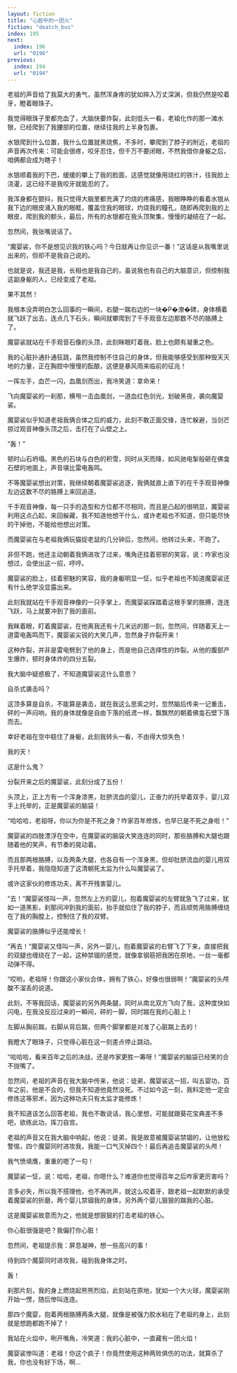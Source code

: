 ```yaml
---
layout: fiction
title: "心脏中的一团火"
fiction: "deatch_bus"
index: 195
next:
  index: 196
  url: "0196"
previous:
  index: 194
  url: "0194"
---
```

老祖的声音给了我莫大的勇气，虽然浑身疼的犹如摔入万丈深渊，但我仍然是咬着牙，瞪着眼珠子。

我觉得眼珠子里都充血了，大脑快要炸裂，此刻低头一看，老祖化作的那一滩水银，已经爬到了我腰部的位置，继续往我的上半身包裹。

水银爬到什么位置，我什么位置就黑烧焦，不多时，攀爬到了脖子的附近，老祖的声音再次传来：可能会很疼，咬牙忍住，但千万不要闭眼，不然我借你身躯之后，咱俩都会成为瞎子！

水银顺着我的下巴，缓缓的攀上了我的脸面，这感觉就像用烧红的铁汁，往我脸上浇灌，这已经不是我咬牙就能忍的了。

我浑身都在颤抖，我只觉得大脑里都充满了灼烧的疼痛感，我眼睁睁的看着水银从我下边的眼皮涌入我的眼眶，覆盖住我的眼球，灼烧我的瞳孔，随即再爬到我的上眼皮，爬到我的额头，最后，所有的水银都在我头顶聚集，慢慢的凝结在了一起。

忽然间，我张嘴说话了。

“魔婴裟，你不是想见识我的铁心吗？今日就再让你见识一番！”这话是从我嘴里说出来的，但却不是我自己说的。

也就是说，我还是我，长相也是我自己的，虽说我也有自己的大脑意识，但控制我这副身躯的人，已经变成了老祖。

果不其然！

我根本没弄明白怎么回事的一瞬间，右腿一踹右边的一块�P�潦�碑，身体横着就飞跃了出去，连点几下石头，瞬间就攀爬到了千手观音左边那数不尽的胳膊上了。

魔婴裟就站在千手观音石像的头顶，此刻眯眼盯着我，脸上也颇有凝重之色。

我的心脏扑通扑通狂跳，虽然我控制不住自己的身体，但我能够感受到那种毁天灭地的力量，正在胸腔中慢慢的酝酿，这便是暴风雨来临前的征兆！

一挥左手，血芒一闪，血凰剑而出，我冷笑道：拿命来！

飞向魔婴裟的一刹那，横甩一击血凰剑，一道血红色剑光，划破黑夜，袭向魔婴裟。

魔婴裟似乎知道老祖我俩合体之后的威力，此刻不敢正面交锋，连忙躲避，当剑芒掠过观音神像头顶之后，击打在了山壁之上。

“轰！”

顿时山石坍塌。黑色的石块与白色的积雪，同时从天而降，如风驰电掣般砸在佛龛石壁的地面上，声音堪比雷电轰鸣。

不等魔婴裟想出对策，我继续朝着魔婴裟追逐，我俩就直上直下的在千手观音神像左边这数不尽的胳膊上来回追逐。

千手观音神像，每一只手的造型和方位都不尽相同，而且是凸起的很明显，魔婴裟利用这点凸起，来回躲藏，我不知道他想干什么，或许老祖也不知道，但只能尽快的干掉他，不能给他想出对策。

而魔婴裟在与老祖我俩玩猫捉老鼠的几分钟后，忽然间，他转过头来，不跑了。

非但不跑，他还主动朝着我俩进攻了过来，嘴角还挂着邪邪的笑容，说：咋家也没想过，会使出这一招，哼哼。

魔婴裟的脸上，挂着邪魅的笑容，我的身躯明显一怔，似乎老祖也不知道魔婴裟还有什么绝学没显露出来。

此刻我就站在千手观音神像的一只手掌上，而魔婴裟踩踏着这根手掌的胳膊，连连飞跃，马上就要冲到了我的面前。

我眯着眼，盯着魔婴裟，在他离我还有十几米远的那一刻，忽然间，伴随着天上一道雷电轰鸣而下，魔婴裟尖锐的大笑几声，忽然身子炸裂开来！

这种炸裂，并非是雷电劈到了他的身上，而是他自己选择性的炸裂。从他的腹部产生爆炸，顿时身体炸的四分五裂。

我大脑中疑惑极了，不知道魔婴裟这什么意思？

自杀式袭击吗？

这顶多算是自杀，不能算是袭击，就在我这么思索之时，忽然脑后传来一记重击，砰的一声闷响，我的身体就像是自由下落的纸鸢一样，飘飘然的朝着佛龛石壁下落而去。

幸好老祖在空中稳住了身躯，此刻我转头一看，不由得大惊失色！

我的天！

这是什么鬼？

分裂开来之后的魔婴裟，此刻分成了五份！

头顶上，正上方有一个浑身漆黑，肚脐流血的婴儿，正奋力的托举着双手，婴儿双手上托举的，正是魔婴裟的脑袋！

“哈哈哈，老祖呀，你以为你是不死之身？咋家百年修炼，也早已是不死之身啦！”

魔婴裟的四肢漂浮在空中，在魔婴裟的脑袋大笑连连的同时，那些胳膊和大腿也跟随着他的笑声，有节奏的晃动着。

而且那两根胳膊，以及两条大腿，也各自有一个浑身黑，但却肚脐流血的婴儿用双手托举着，我隐隐知道了这清朝死太监为什么叫魔婴裟了。

或许这家伙的修炼功夫，离不开残害婴儿。

“去！”魔婴裟怪叫一声，忽然左上方的婴儿，抱着魔婴裟的左臂就急飞了过来，犹如一道黑影，刹那间冲到我的面前，抬手就掐住了我的脖子，而且顺势用胳膊缠绕在了我的胸膛上，控制住了我的双臂。

魔婴裟的胳膊似乎还能增长！

“再去！”魔婴裟又怪叫一声，另外一婴儿，抱着魔婴裟的右臂飞了下来，直接把我的双腿也缠绕在了一起，这种禁锢的感觉，就像拿钢筋把我困在原地，一丝一毫都动弹不得。

“哎哟，老祖呀！你跟这小家伙合体，拥有了铁心，好像也很弱啊！”魔婴裟的头颅酸不溜丢的说道。

此刻，不等我回话，魔婴裟的另外两条腿，同时从南北双方飞向了我，这种度快如闪电，在我没反应过来的一瞬间，砰的一脚，同时踹在我的心脏上！

左脚从胸前踹，右脚从背后踹，但两个脚掌都是对准了心脏踹上去的！

我瞪大了眼珠子，只觉得心脏在这一刻差点停止跳动。

“哈哈哈，看来百年之后的决战，还是咋家更胜一筹呀！”魔婴裟的脑袋已经笑的合不拢嘴了。

忽然间，老祖的声音在我大脑中传来，他说：徒弟，魔婴裟这一招，叫五婴功，百年之前，他是不会的，但我不知道他竟然没死。不过如今这一刻，我料定他一定会修炼这等邪术，因为这种功夫只有太监才能修炼！

我不知道该怎么回答老祖，我也不敢说话，我心里想，可能就跟葵花宝典差不多吧，欲练此功，挥刀自宫。

老祖的声音又在我大脑中响起，他说：徒弟，我是故意被魔婴裟禁锢的，让他放松警惕，四个魔婴同时进攻我，我能一口气灭掉四个！最后再追击魔婴裟的头颅！

我气愤填膺，重重的嗯了一句！

魔婴裟一怔，说：哈哈，老祖，你嗯什么？难道你也觉得百年之后咋家更厉害吗？

言多必失，所以我不搭理他，也不再吭声，就这么咬着牙，跟老祖一起默默的承受着魔婴裟的折磨，两个婴儿禁锢我的身体，另外两个婴儿狠狠的踹我的心脏。

这是魔婴裟故意而为之，他就是想狠狠的打击老祖的铁心。

你心脏很强是吧？我偏打你心脏！

忽然间，老祖提示我：屏息凝神，想一些高兴的事！

待到四个魔婴同时进攻我，碰到我身体之时。

轰！

刹那片刻，我的身上燃烧起熊熊烈焰，此刻站在原地，犹如一个大火球，魔婴裟刚开始一愣，随后惨叫连连。

那四个魔婴，抱着两根胳膊两条大腿，就像是被强力胶水粘在了老祖的身上，此刻就是想跑都跑不掉了！

我站在火焰中，咧开嘴角，冷笑道：我的心脏中，一直藏有一团火焰！

魔婴裟惨叫道：老祖！你这个疯子！你竟然使用这种两败俱伤的功法，就算杀了我，你也没有好下场，啊...